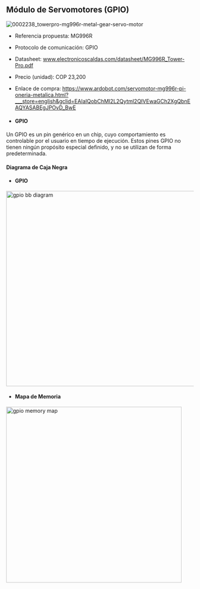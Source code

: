 ## Módulo de Servomotores (GPIO)

![0002238_towerpro-mg996r-metal-gear-servo-motor](https://user-images.githubusercontent.com/24497588/36211943-a5ea9406-1170-11e8-99f3-9719c79c2da6.jpeg)

* Referencia propuesta: MG996R
* Protocolo de comunicación: GPIO
* Datasheet: www.electronicoscaldas.com/datasheet/MG996R_Tower-Pro.pdf
* Precio (unidad): COP 23,200
* Enlace de compra: https://www.ardobot.com/servomotor-mg996r-pi-oneria-metalica.html?___store=english&gclid=EAIaIQobChMI2L2Qytml2QIVEwaGCh2XgQbnEAQYASABEgJPOvD_BwE

* #### GPIO

Un GPIO es un pin genérico en un chip, cuyo comportamiento es controlable por el usuario en tiempo de ejecución. Estos pines GPIO no tienen ningún propósito especial definido, y no se utilizan de forma predeterminada. 

#### Diagrama de Caja Negra

* #### GPIO

<img width="523" alt="gpio bb diagram" src="https://user-images.githubusercontent.com/24497588/36355333-8bf055c6-14af-11e8-984e-75421aa79ba2.png">

* #### Mapa de Memoria

<img width="471" alt="gpio memory map" src="https://user-images.githubusercontent.com/24497588/36460471-86256cb6-1686-11e8-822c-3262ed8e0b9c.png">
